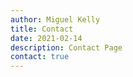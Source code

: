 ```yaml
---
author: Miguel Kelly
title: Contact
date: 2021-02-14
description: Contact Page
contact: true
---
```

